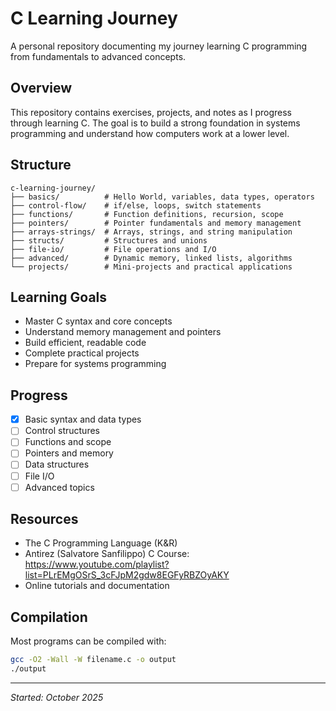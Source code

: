 # C Learning Journey

A personal repository documenting my journey learning C programming from fundamentals to advanced concepts.

## Overview

This repository contains exercises, projects, and notes as I progress through learning C. The goal is to build a strong foundation in systems programming and understand how computers work at a lower level.

## Structure

```
c-learning-journey/
├── basics/          # Hello World, variables, data types, operators
├── control-flow/    # if/else, loops, switch statements
├── functions/       # Function definitions, recursion, scope
├── pointers/        # Pointer fundamentals and memory management
├── arrays-strings/  # Arrays, strings, and string manipulation
├── structs/         # Structures and unions
├── file-io/         # File operations and I/O
├── advanced/        # Dynamic memory, linked lists, algorithms
└── projects/        # Mini-projects and practical applications
```

## Learning Goals

- Master C syntax and core concepts
- Understand memory management and pointers
- Build efficient, readable code
- Complete practical projects
- Prepare for systems programming

## Progress

- [x] Basic syntax and data types
- [ ] Control structures
- [ ] Functions and scope
- [ ] Pointers and memory
- [ ] Data structures
- [ ] File I/O
- [ ] Advanced topics

## Resources

- The C Programming Language (K&R)
- Antirez (Salvatore Sanfilippo) C Course: https://www.youtube.com/playlist?list=PLrEMgOSrS_3cFJpM2gdw8EGFyRBZOyAKY
- Online tutorials and documentation

## Compilation

Most programs can be compiled with:
```bash
gcc -O2 -Wall -W filename.c -o output
./output
```

---

*Started: October 2025*
